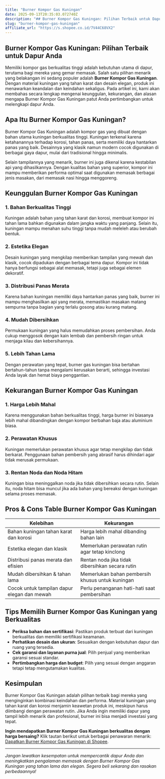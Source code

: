 ```yaml
---
title: "Burner Kompor Gas Kuningan"
date: 2025-09-13T20:35:03.072740Z
description: "## Burner Kompor Gas Kuningan: Pilihan Terbaik untuk Dapur Anda..."
slug: "burner-kompor-gas-kuningan"
affiliate_url: "https://s.shopee.co.id/7V44C68VX2"
---
```

## Burner Kompor Gas Kuningan: Pilihan Terbaik untuk Dapur Anda

Memiliki kompor gas berkualitas tinggi adalah kebutuhan utama di dapur, terutama bagi mereka yang gemar memasak. Salah satu pilihan menarik yang belakangan ini sedang populer adalah **Burner Kompor Gas Kuningan**. Dengan material kuningan yang tahan karat dan desain elegan, produk ini menawarkan keandalan dan keindahan sekaligus. Pada artikel ini, kami akan membahas secara lengkap mengenai keunggulan, kekurangan, dan alasan mengapa Burner Kompor Gas Kuningan patut Anda pertimbangkan untuk melengkapi dapur Anda.

## Apa Itu Burner Kompor Gas Kuningan?

Burner Kompor Gas Kuningan adalah kompor gas yang dibuat dengan bahan utama kuningan berkualitas tinggi. Kuningan terkenal karena ketahanannya terhadap korosi, tahan panas, serta memiliki daya hantarkan panas yang baik. Desainnya yang klasik namun modern cocok digunakan di berbagai gaya dapur, mulai dari tradisional hingga minimalis.

Selain tampilannya yang menarik, burner ini juga dikenal karena kestabilan api yang dihasilkannya. Dengan kualitas bahan yang superior, kompor ini mampu memberikan performa optimal saat digunakan memasak berbagai jenis masakan, dari memasak nasi hingga menggoreng.


## Keunggulan Burner Kompor Gas Kuningan

### 1. Bahan Berkualitas Tinggi
Kuningan adalah bahan yang tahan karat dan korosi, membuat kompor ini tahan lama bahkan digunakan dalam jangka waktu yang panjang. Selain itu, kuningan mampu menahan suhu tinggi tanpa mudah meleleh atau berubah bentuk.

### 2. Estetika Elegan
Desain kuningan yang mengkilap memberikan tampilan yang mewah dan klasik, cocok dipadukan dengan berbagai tema dapur. Kompor ini tidak hanya berfungsi sebagai alat memasak, tetapi juga sebagai elemen dekoratif.

### 3. Distribusi Panas Merata
Karena bahan kuningan memiliki daya hantarkan panas yang baik, burner ini mampu menghasilkan api yang merata, memastikan masakan matang sempurna tanpa bagian yang terlalu gosong atau kurang matang.

### 4. Mudah Dibersihkan
Permukaan kuningan yang halus memudahkan proses pembersihan. Anda cukup menggosok dengan kain lembab dan pembersih ringan untuk menjaga kilau dan kebersihannya.

### 5. Lebih Tahan Lama
Dengan perawatan yang tepat, burner gas kuningan bisa bertahan bertahun-tahun tanpa mengalami kerusakan berarti, sehingga investasi Anda layak dan hemat biaya penggantian.

## Kekurangan Burner Kompor Gas Kuningan

### 1. Harga Lebih Mahal
Karena menggunakan bahan berkualitas tinggi, harga burner ini biasanya lebih mahal dibandingkan dengan kompor berbahan baja atau aluminium biasa.

### 2. Perawatan Khusus
Kuningan memerlukan perawatan khusus agar tetap mengkilap dan tidak berkarat. Penggunaan bahan pembersih yang abrasif harus dihindari agar tidak merusak permukaan.

### 3. Rentan Noda dan Noda Hitam
Kuningan bisa meninggalkan noda jika tidak dibersihkan secara rutin. Selain itu, noda hitam bisa muncul jika ada bahan yang bereaksi dengan kuningan selama proses memasak.

## Pros & Cons Table Burner Kompor Gas Kuningan

| Kelebihan                                     | Kekurangan                                    |
|----------------------------------------------|----------------------------------------------|
| Bahan kuningan tahan karat dan korosi     | Harga lebih mahal dibanding bahan lain     |
| Estetika elegan dan klasik                 | Memerlukan perawatan rutin agar tetap kinclong |
| Distribusi panas merata dan efisien       | Rentan noda jika tidak dibersihkan secara rutin |
| Mudah dibersihkan & tahan lama             | Memerlukan bahan pembersih khusus untuk kuningan |
| Cocok untuk tampilan dapur elegan dan mewah | Perlu penanganan hati-hati saat pembersihan |

## Tips Memilih Burner Kompor Gas Kuningan yang Berkualitas

- **Periksa bahan dan sertifikasi**: Pastikan produk terbuat dari kuningan berkualitas dan memiliki sertifikasi keamanan.
- **Perhatikan desain dan ukuran**: Sesuaikan dengan kebutuhan dapur dan ruang yang tersedia.
- **Cek garansi dan layanan purna jual**: Pilih penjual yang memberikan garansi sesuai standar.
- **Pertimbangkan harga dan budget**: Pilih yang sesuai dengan anggaran tetapi tetap mengutamakan kualitas.

## Kesimpulan

Burner Kompor Gas Kuningan adalah pilihan terbaik bagi mereka yang menginginkan kombinasi keindahan dan performa. Material kuningan yang tahan karat dan korosi menjamin keawetan produk ini, meskipun harus diimbangi dengan perawatan rutin. Jika Anda ingin memiliki dapur yang tampil lebih menarik dan profesional, burner ini bisa menjadi investasi yang tepat.

**Ingin mendapatkan Burner Kompor Gas Kuningan berkualitas dengan harga bersaing?** Klik tautan berikut untuk berbagai penawaran menarik: [Dapatkan Burner Kompor Gas Kuningan di Shopee](https://s.shopee.co.id/7V44C68VX2).

---

*Jangan lewatkan kesempatan untuk mempercantik dapur Anda dan meningkatkan pengalaman memasak dengan Burner Kompor Gas Kuningan yang tahan lama dan elegan. Segera beli sekarang dan rasakan perbedaannya!*